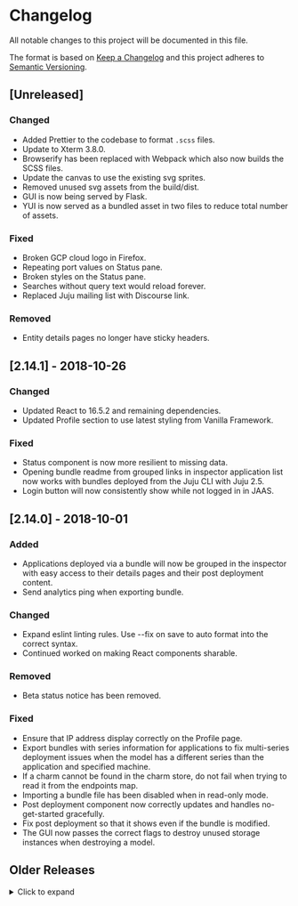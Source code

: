 # Changelog
All notable changes to this project will be documented in this file.

The format is based on [Keep a Changelog](https://keepachangelog.com/en/1.0.0/)
and this project adheres to [Semantic Versioning](https://semver.org/spec/v2.0.0.html).

## [Unreleased]
### Changed
- Added Prettier to the codebase to format `.scss` files.
- Update to Xterm 3.8.0.
- Browserify has been replaced with Webpack which also now builds the SCSS files.
- Update the canvas to use the existing svg sprites.
- Removed unused svg assets from the build/dist.
- GUI is now being served by Flask.
- YUI is now served as a bundled asset in two files to reduce total number of assets.

### Fixed
- Broken GCP cloud logo in Firefox.
- Repeating port values on Status pane.
- Broken styles on the Status pane.
- Searches without query text would reload forever.
- Replaced Juju mailing list with Discourse link.

### Removed
- Entity details pages no longer have sticky headers.

## [2.14.1] - 2018-10-26
### Changed
- Updated React to 16.5.2 and remaining dependencies.
- Updated Profile section to use latest styling from Vanilla Framework.

### Fixed
- Status component is now more resilient to missing data.
- Opening bundle readme from grouped links in inspector application list now works with bundles deployed from the Juju CLI with Juju 2.5.
- Login button will now consistently show while not logged in in JAAS.

## [2.14.0] - 2018-10-01
### Added
- Applications deployed via a bundle will now be grouped in the inspector with easy access to their details pages and their post deployment content.
- Send analytics ping when exporting bundle.

### Changed
- Expand eslint linting rules. Use --fix on save to auto format into the correct syntax.
- Continued worked on making React components sharable.

### Removed
- Beta status notice has been removed.

### Fixed
- Ensure that IP address display correctly on the Profile page.
- Export bundles with series information for applications to fix multi-series deployment issues when the model has a different series than the application and specified machine.
- If a charm cannot be found in the charm store, do not fail when trying to read it from the endpoints map.
- Importing a bundle file has been disabled when in read-only mode.
- Post deployment component now correctly updates and handles no-get-started gracefully.
- Fix post deployment so that it shows even if the bundle is modified.
- The GUI now passes the correct flags to destroy unused storage instances when destroying a model.

## Older Releases
<details>
<summary>Click to expand</summary>

- 2.13.2:
  - Update JAASLib to 0.4.1
  - Update to use external bakery library (https://github.com/juju/bakeryjs).
  - Removed syntax highlighting in readme files to save on size.
  - (Fix) Errors experienced during destroying models are now surfaced to the user.
  - (Fix) Modifying the Kubernetes bundles pre-deploy no longer prevent it from adding machines on deploy.

- 2.13.1:
  - Remove test files from dist.
  - Update JAASlib.

- 2.13.0:
  - JAASlib has been moved to its own project and imported (https://github.com/juju/jaaslibjs).
  - Initial work on bundle grouping post deployment.
  - SSH-to-machine, tail logs, debug hooks, buttons have been added behind a flag.
  - (Fix) Will no longer show SSO login option if it's not available.
  - (Fix) Route parsing is less restrictive allowing direct access to more entities via url.

- 2.12.3:
  - Updated jujushell, new version is considerably more performant.
  - (Fix) Direct Deploy will no longer loop until all charms have loaded in some rare instances.
  - (Fix) A race condition generating weird app placement in bundle deploys on the canvas has been resolved.

- 2.12.2:
  - Sort charms and bundles in the user profile by name.
  - Show the controller model in the model dropdown list on the canvas.
  - (Fix) Clear the canvas when switching between new models.
  - (Fix) Owner permission no longer a requirement to destroy a model.
  - (Fix) Improved handling of unknown series in search results.
  - (Fix) cpu-cores constraint now respected in the machine view.
  - (Fix) Inspector screen scaling disabled in read-only mode.
  - (Fix) Disable 'add-keys' button after adding GitHub keys.
  - (Fix) Disconnect from current model when destroying it.

- 2.12.1:
  - Only show the controller info on the current user's profile.
  - Juju Shell can now handle possible initial welcome message.
  - The credentials forms can now be submitted by pressing enter.
  - Small styling updates.
  - (Fix) Update the DestroyModels API call for the new Juju API.

- 2.12.0:
  - The user profile has been completely redesigned.
  - Added 'Charm Details' link to the application inspector.
  - Added 'Get Started' link to the application inspector for charms which have a getstarted.md file.
  - (Fix) Application configuration in the inspector now properly handles empty fields in FireFox.
  - (Fix) Updated the messaging when the jujushell terminal is disconnected unexpectedly.
  - (Fix) Logout link is no longer hidden in the user dropdown menu.

- 2.11.3:
  - (Fix) Update marked to 0.3.9 to fix a security bug.

- 2.11.2:
  - (Fix) Add a workaround for the contenteditable bug in Firefox.
  - (Doc) Update multipass instructions.
  - (Doc) Minor fixes to releasing instructions.
  - (Beta) Improve jujushell detection and actually add tests for the feature.

- 2.11.1:

  - (Fix) Fix typo causing charmstore to be undefined when deploying from the user profile.
  - (Fix) Do not disconnect from the model when viewing user profiles.
  - (Fix) Style links in deployment flow with correct font-weight
  - (Beta) Improve detection and handling of the jujushell service.
  - (Beta) Implement models, bundles and charms panes on the new profile page.

- 2.11.0:

  - Beta release of a Terminal embedded into the GUI which allows you to perform CLI commands in the browser as you would in your local terminal. Currently only available behind a feature flag, in upcoming releases this will become widely available.
  - Removed machines are now shown in the Deployment Flow changelog.
  - Juju CLI commands are now shown alongside each record in the changelog in the Deployment Flow.
  - The changelog will now default to open when adding to an existing model.
  - (Fix) Charmstore login no longer requires logging in after refresh if you have already authenticated.
  - (Fix) Correctly remove pending resources when removing an uncommitted application from the canvas.
  - (Fix) The store page now always opens when clicking the search box.
  - (Fix) When updating an application name the changelog will now show the updated name.
  - (Fix) Update the model name correctly when actions are performed out of sync in the Deployment Flow.


- 2.10.2:

  - (Fix) Status View no longer errors if ports are not yet available.
  - (Fix) Scaling applications from the inspector no longer fails on submit.

- 2.10.1:

  - (Fix) Switching profiles between users now properly updates page title.
  - (Fix) Clicking outside the Shortcut modal now closes it.
  - (Fix) Render the user menu even if not connected to a controller.

- 2.10.0:

  - The majority of the GUI is now node-style require modules replacing the original YUI-style modules.
  - The init sequence has been completely rewritten to take advantage of this module system considerably speeding up time to interaction.
  - Size of the code sent to the client considerably reduced.
  - Clicking on a machine in the Status view now links to that machine in the Machine View.
  - Status view now sorts based on status level with error being the highest priority.
  - Clicking on the relation in the status view now links to that relation in the Inspector.
  - Beta release of the new Post Deployment document feature. After a bundle is deployed the GUI will display the contents of the bundles getstarted.md file.
  - (Fix) Removing the model name in the model switcher pre-commit no longer prevents you from updating the model name.
  - (Fix) Notifications now show on top of Deployment Flow.
  - (Fix) Close local charm inspector when switching models.

- 2.9.2:

  - Application icons are shown in the Beta Status view.
  - (Fix) Machine View and Status View can both be used in Safari.

- 2.9.1:

  - (Fix) Importing GCE credentials via JSON file no longer errors on upload.

- 2.9.0:

  - Beta release of the new Status pane! A highly requested feature, the GUI now shows the model status as it would be shown in the CLI via `juju status` with a number of improvements like the ability to jump right to an application, unit, or machine details. As this is the beta release we’re actively working on expanding the functionality and layout and welcome any feedback you have.
  - The layout of the bundle and charm details pages have been updated to increase the readability of the content.
  - When creating a new model the model name can now be changed in the header in addition to the Deployment Flow on uncommitted models.
  - Last release we added the ability to import SSH keys from GitHub. By popular request we’ve now also added the ability to import SSH keys from Launchpad.
  - (Fix) Do not allow switching of models while committing changes.

- 2.8.0:

  - Import SSH keys from GitHub during deployment.
  - Manually add multiple SSH keys during deployment.
  - Merged multiple changelogs into single Model Changes list.
  - Release of the Direct Deploy functionality.
  - (Fix) GUI will properly load now if it cannot reach the charmstore.
  - (Fix) Large number of errors are now surfaced instead of failing silently.

- 2.7.5:

  - AddKeys and ImportKeys api calls added to JS API for upcoming SSH key functionality.
  - ModelInfo calls now request missing status and owner information.
  - Initial work on a new profile UI.
  - Added "Artful" Ubuntu series.
  - (Fix) Modifying configuration of applications deployed from bundles now applies the config correctly.
  - (Fix) Update tense of the changelog outputs.
  - (Fix) Correctly authenticate if not all sessions have expired.
  - (Fix) When logged in, no longer rarely keep the logged out state.

- 2.7.4:

  - GUI dist size reduced by 68%.
  - Direct deploy styling updates.
  - Store hero images now link to search results.
  - Styling fixes and updates for tablets.
  - Search results are now links so they can be middle clicked to open in a new tab.
  - (Fix) Logout links properly work across platforms.
  - (Fix) Closing notifications no longer errors.
  - (Fix) Setting config values on applications no longer errors when descriptions are empty.
  - (Fix) Direct Deploy "Back to canvas" now works as expected.
  - (Fix) SSH keys pasted into the deployment flow no longer spill out of container.
  - (Fix) Model switcher list now properly scrolls when you have many models.
  - (Fix) Model login no longer loops under rare circumstances.
  - (Fix) Hitting the browser back button after searching now navigates properly.

- 2.7.3:

   - (Fix) Deploying into a new model, then switching models no longer intermittently connects to the incorrect model.
   - (Fix) Hitting the browser back button from a search query will now property return to search results.

- 2.7.2:

   - (Fix) Store image assets are shown properly across all platforms.
   - (Fix) Properly collapse search results with shared series.

- 2.7.1:

   - (Fix) Will now correctly boot in Safari.

- 2.7.0:

   - Subordinates are now shown as such in the charm details pages.
   - Reduced search query time by over 85%.
   - Added confirmation when removing credentials from account page.
   - The same bundle can now be deployed multiple times into the same model.
   - You can now add to the canvas directly from the search results.
   ->
     Machine view now shows constraints and allows them to be modified on
     machines which have not yet been provisioned.
   ->
     Bundles with a description in their yaml are now shown in their details
     pages and in Direct Deploy.
   - (Fix) Visiting a user profile page directly no longer intermittently redirects to your own.
   - (Fix) Usernames with + sign are now handled properly.
   - (Fix) No longer remove spaces from search queries.
   - (Fix) Checkbox hit area increased in inspector unit lists.
   - (Fix) When not in JAAS some charms will no longer request USSO login.
   - (Fix) Username is now clickable in charm/bundle details pages.
   - (Fix) Do not show the credentials section if there are none.
   - (Fix) Sticky header in charm/bundle details longer improperly hides information.
   - (Fix) Correctly center store hero images.

- 2.6.0:

   - Store search results now provide a toggle to include the community results.
   - GUI version is now visible in the GUI help menu.
   - Private charms and bundles can now be deployed like any public charm or bundle.
   - List charm terms on the charm details pages.
   ->
     Charms with terms can now be deployed in the GUI. When deploying a charm
     that requires a term agreement the terms will be presented in the
     deployment flow prior to being allowed to deploy.
   ->
     Added beta support for Direct Deploy. By visiting a url with a `dd` query
     parameter the supplied entity id will be added to a new model and a
     simplified deployment flow will be displayed for a faster deployment
     experience.
   ->
     Added account page which shows the credentials you've added across clouds
     and provides a central location to add and remove cloud credentials. The
     account page is accessible from the user icon in the top right of the GUI.
   - Started push on removing YUI.
   - Page titles now update when viewing the store.
   - Styling updates.
   ->
     When selecting an application in the inspector the icon is now moved just
     into frame.
   - (Fix) Inspector navigation to relation details pre-deploy is now functional.
   - (Fix) Config option fields no longer escape values multiple times.
   - (Fix) Exporting uncommitted models now correctly exports machine data.
   - (Fix) Do not try and move relation when ambiguous relation selector is open.
   - (Fix) Help link in the user menu is now clickable.
   - (Fix) Correctly display the series list for multi-series charms.
   - (Fix) Zoom in/out keyboard shortcuts now work.

- 2.5.2:

   - Unit workload status now shown in unit list view.
   - User permissions are now shown in profile view.
   - (Fix) Do not fail if cloud provider logo isn't available.
   - (Fix) If login times out, retry.
   - (Fix) Clicking user name in search results links to their profile.
   - (Fix) Do not allow duplicate credential names.
   - (Fix) Provide immediate feedback when destroying models.

- 2.5.1:

   - Profile access has been moved to dropdown in top right.
   - VPC ID and Force VPC options added to the deployment flow for AWS.
   - Model credentials are now shown in the user profile.
   - Friendly credential names are now displayed.
   - Able to open the store from the machine view onboarding messages.
   - Read only mode has better feedback to show why actions are blocked.
   - Entity details pages now includes link to latest revision.
   - (Fix) Owner now links to their profile page, not launchpad.
   - (Fix) Destroy model button is only shown if user has access.
   - (Fix) Cookie notice is now shown on login screen.
   - (Fix) Right-click-open now works for links in the header.
   - (Fix) JAAS always auto logs into charmstore.
   - (Fix) Juju logo properly links to root path.
   - (Fix) Empty search queries now show default store page.

- 2.5.0:

   - Removed Juju 1 support.
   - Removed Sandbox support.
   - Display channel information on bundle and charm detail pages.
   - Subordinate inspector unit lists now show subordinate units.
   - Improve styling for small screens.
   - Improve header rendering when switching models.
   - Updated styling on model sharing modal.
   - Added series to constraint options when creating new machines.
   - (Fix) Settings screen now closes on save.
   - (Fix) Constraints are now properly shown when scaling in inspector.
   - (Fix) Only constraints available on the specified provider are shown.
   - (Fix) Model switcher displays models which have never been connected to.
   - (Fix) Provide links to download charm resources when available.


- 2.4.4:

   - New model switcher which sorts based on last accessed.
   ->
     If a large number of ports are opened by a charm the inspector now shows
     them as ranges instead of individual ports.
   - New loading indicator for the GUI startup sequence.
   - Keyboard shortcuts have been moved to `Shift + ?`.
   - GUI Settings config has been moved to `Shift + !`.
   ->
     (Fix) Subordinates relation scope is properly respected when creating
     relations with both a global and container scopes.
   - (Fix) Requires relation endpoints can now be satisfied multiple times.
   - (Fix) Bundle exports will no longer improperly export boolean values.
   - (Fix) Show IP address in inspector even if no ports are available.
   - (Fix) Changing charm versions in the inspector now uses the new charm ids.
   - (Fix) Assumes @external domain if none is supplied while sharing.
   - (Fix) Hitting escape now closes the store.
   - (Fix) Do not show the sharing icon unless sharing is available.

- 2.4.3:

    - (Fix) Header links now correctly show the appropriate user profiles.
    - (Fix) Adding Google Cloud credentials json file now is stored correctly.
    - (Fix) Config options set to "" will no longer 'unset' the value in Juju.
    - (Fix) Bundle and charm details now have proper homepage and bug links.
    - (Fix) Display modified configuration options on bundle details pages.
    - (Fix) No longer repeating user name in user profile.
    - (Fix) Cookie notice no longer blocks deploy button.

- 2.4.2:

    ->
      (Fix) Prior to logging in, if the GUI loses connection to the controller
      it will no longer force a login.
    ->
      (Fix) Clicking the log in button on the canvas now correctly automatically
      logs you into the charmstore.

- 2.4.1:

    - Clicking the Juju logo now takes you to your profile.
    - Automatically log into the charmstore when logging in on hosted Juju.
    ->
      (Fix) Visiting another user or group's profile page now properly displays
      their profile.
    - (Fix) Model name is now properly synced throughout the UI.
    - (Fix) Close the search results when clicking outside.
    - (Fix) Display the proper cloud title after selecting a cloud.
    - (Fix) Long charm/bundle names now properly wrap.

- 2.4.0:

    ->
      Sharing interface now allows you to grant and revoke permissions of
      users on a per model basis.
    ->
      Charm terms are now shown in the deployment flow and any charms with
      terms now require those terms to be agreed to before deploying.
    - Added help button to header for links to documentation and shortcuts.
    - (Fix) Charmstore now uses the new URL scheme.
    - (Fix) SSH Key input field is now styled properly in Firefox/Safari.

- 2.3.0:

    - New, easy to share URL scheme.
    - New application state system.
    ->
      New Sharing interface which shows which users currently have access to
      the active model.
    - Model exports now include uncommitted changes.
    - Deployment Flow now allows you to add custom SSH keys.
    - Model switcher now shows the model owner's name if not the logged in user.
    - Alpha support for remote applications.
    - (Fix) When scaling units, correctly increment the unit id.
    - (Fix) Inspector configuration input heights are now set properly.
    - (Fix) Properly handle regions in MAAS.
    - (Fix) Improved validation on required deployment fields.
    - (Fix) Invalid required fields will now block deployment.
    - (Fix) Model name changes are now synced throughout the UI.
    - (Fix) Hide inactive Deployment Flow components until they are needed.
    - (Fix) Show file drop message even if there are matching applications.
    - (Fix) Drag and drop of external charm/bundle files now works in Safari.
    - (Fix) Fetch bundle details when viewing the GUI anonymously.
    - (Fix) Azure credentials now use the same fields as Juju.

- 2.2.7:

    - (Fix) Correctly clear cookies when visiting from the storefront.
    - (Fix) Exposed applications in bundles no longer halt deployment.

- 2.2.6:

    - (Fix) Anonymous and demo now connect to the controller.

- 2.2.5:

    - Enable deploy-target queries to work with new deployment flow.
    - Restyle invalid inputs in deployment flow.
    - Small UI changes throughout.
    - (Fix) Respect bundle constraints when deploying units.
    - (Fix) Show favicon regardless of base url.
    - (Fix) Increase hitbox size for adding credentials.

- 2.2.4:

    - [bda69b5] Update the sign up copy and add a button to sign up.
    - [931c029] Sign-up component: expire early if the user did not apply.
    - [8eff0bf] Remove export functionality from signup.
    - [1936033] Use proper key for addPendingResources in deployment.
    - [36a6876] Change the logic used to display the signup component.

- 2.2.3:

    - Added charm resources section to the inspector.
    - Reduced GUI size by 30KB pre-gzip by optimising minification.
    - Added multi-threading to transpile step, saving 30s off transpile time.
    - Display cloud provider in header.
    - (Fix) Switching models from disconnected state updates model name.
    - (Fix) Pass resource list when deploying charms with resources.
    - (Fix) Cloud logo positioning and scaling.
    - (Fix) Honor config values set in bundles.

- 2.2.2:

    - Add the ability to destroy models in the user profile.
    - Add zoom component back to the canvas.
    - Display a message in the model switcher if there are no models.
    - Add "Default" value to region selector to speed up deployment.
    - Update styling of the input fields in the deployment flow.
    - (Fix) Model creation when redirect is required no longer fails.
    - (Fix) Improve visibility of redirect info errors.
    - (Fix) Do not try to connect to models in error state.
    - (Fix) Re-enable external credential data.
    - (Fix) Logging in via Sandbox mode.

- 2.2.1:

    - Update UI for empty profile.
    - Search input no longer expands when focused.
    - New animated inputs in deployment flow.
    - Applications queued for deletion now indicate as such in their inspector.
    - >
      (Fix) When removing applications also remove the prerequisite calls.
      This fixes the issue where the changes indicated in the deployment
      summary wouldn't mirror the representation on the canvas.
    - (Fix) Openstack domain field is no longer required.
    - (Fix) Properly clear staged changes when logging out.
    - (Fix) Surface model creation errors.
    - (Fix) Model names are now validated on input blur.
    - (Fix) Segments in deployment page now animate height based on content.
    - (Fix) Various UI updates.
    - (Fix) Local charms with no icon will now display the default icon.

- 2.2.0:

    - >
      The Juju 2.0 controller was built with multi-user, multi-model
      functionality in mind. To provide the best user experience we are
      introducing new and enhanced model management in this release. This
      new experience allows you to create new models, select which region to
      deploy to, add new credentials, and choose which credentials to use when
      deploying to new models.
    - >
      Add Bundle Service support. This feature allows the GUI to use the
      external Bundle Service to import bundles when the bundle lib in Juju
      is not available, such as when in a sandbox or unconnected mode.
    - >
      Add version.json asset which contains the version number and git sha used
      to build the GUI. To access this file visit the following path replacing
      the necessary values:
      <host>/gui/<controllerUUID>/<modelUUID>/static/gui/build/app/version.json
    - (Fix) Logging in via USSO when you have no models.
    - (Fix) Update relation list when removing uncommitted subordinate relation.
    - (Fix) No clouds result when listing clouds.
    - (Fix) Switch between unconnected state to connected state.

- 2.1.13:

    - Login logic improved to support sequential controller and model access.
    - Logout logic improved to correctly log out of all models and controllers.
    - User login location suffix @local is now added automatically if missing.
    - Updated Juju API to keep it in line with the Juju beta changes.
    - User profile now displays dates in a relative format.
    - >
      Closing the browser tab will now issue browser confirmation if you have
      uncommitted changes.
    - Destroyed applications on the canvas now have blue outline.
    - Added support for new ACL handling.
    - (Fix) Switch from unconnected to connected state with uncommitted changes.
    - (Fix) Number of various layout and styling issues.
    - (Fix) Only attempt logging into a model if controller reports available.
    - (Fix) Search input no longer clears when Juju deltas arrive.
    ->
      (Fix) Bundle imports now fetch the canonical charm ID before deploying to
      handle cases where user generated bundles are using non-canonical ID's.
    - (Fix) Pass user correct user credential tag when generating new models.

- 2.1.12:

    - Removed "availability-zone" from model exports.

- 2.1.11:

    - Update the API facades to match the latest changes from Juju 2.
    - Bundles now use "applications" top level key instead of "services".
    - Use a different WebSocket connection for the model and controller.
    - Create New Model buton moved into the user profile.
    - Deploying bundles with lxc placements automatically convert to lxd.
    - >
      Multi-series subordinates now have their series locked to the series
      of the first related parent application.
    - (Fix) Local charms now deploy without issuing error about charm location.
    - (Fix) Exported bundles now include the "availability-zone" constraint.
    - (Fix) When relating to subordinates, invalid targets are now faded.

- 2.1.10:

    - Various UX fixes for DF cloud section.
    - Split BudgetList and EntityList components out of UserProfile.
    - Create Section load watcher component
    - Fix bundle deploy with juju 1
    - Handle DF section display

- 2.1.9:

    - Fix login with USSO.
    - Inspector relations: do not fail when the app has peer relations.
    - New deployment flow HTML/CSS.
    - Fail gracefully when plans are not fetched.
    - Add credentials component.
    - Choose cloud component.
    - Add Charmstore v5 and multi-series support.
    - Fix bundle deployment in the charm store v5 world.
    - Use real credentials in the deployment flow.
    - Split AgreementList out from UserProfile.
    - Display real plans in the deployment flowOnly show the promulgated charms if they exist.
    - Updated the applications/machines switcher.
    - Remove hardcoded URLs from store page and use changeState to display details.
    - Get the list of clouds for the deployment flow.
    - Fix build relation when relation exists between different applications.
    - Update node deps inc React 15.3.
    - Enable the new flow when using the blues flag.
    - Create a util for deploying or committing to models.
    - Update juju logo.
    - Remove old blues deployment flowFade a unrelatable service instead of hiding it.
    - Replace PhantomJS with XVFB run Chromium browserSet the credential on load if there is one.
    - Display changelogs on services.
    - Add mousedown drag to build a relation.
    - Use babel to minify instead of Uglify.
    - Move jujulib into the root tree.
    - Remove the WebSocket logger.

- 2.1.8:
    - Add support for Juju 2 API.
    - Various UI fixes.
- 2.1.7:
    - Provide API clients for Romulus services in the app object.
    - Last user-facing clean up on text for svc2app
    - Update the unit list item to be a reusable component.
    - Implement initial API calls for plans and terms.
    - Change services to applications in bundle export for Juju 2
    - Split jujulib. Also
    - Rename jem to jimm.
    - Fixes and improvements to property handling
    - User facing s/service/application/g.
    - Implement the "make uitest" target.
    - Services are now called applications.
    - Remove the nested YUI node_modules folder that bloats the dist since the npm3 update
    - Tweak release docs
- 2.1.6:
    - Moved model creation into the User Profile.
    - Bundle export files now have the model name and date.
    - Switching between models with uncommitted changes now displays a confirmation dialogue.
    - (Fix) Bundle icons are now properly displayed.
    - (Fix) Focus on header search input when opening midpoint.
    - (Fix) Focus on charm details content when opening.
    - (Fix) Reset panels when switching between models.
    - (Fix) Do not send RPC calls when websocket is closing.
- 2.1.5:
    - Add tests for when env should/should not connect.
    - Improve testing around search result IDs.
    - Load the gui when conected to JEM and there are no models
    - Allow clicking outside of a panel to close it.
    - Only close the notifications when the close button is clicked.
    - Move account and profile sections so they can be displayed along mid-point views.
    - Update shadows
- 2.1.4:
    - Fix various problems with bundle links in search results.
    - Show inspector in Machine View
    - Destroy any model
    - Fix icon urls for charms and bundles in the profile page.
    - Tweak the position of the import and export buttons on mobile
    - Destroy confirmation position
- 2.1.3:
    - Choose controller by the cloud and region
    - Connect when gisf and not using a sandbox model.
    - Fix deployed commit summary
    - Move notification list up in z-index.
    - Fix entity file links.
    - Deployment form validation
    - Fix display of login buttons.
    - Handle zero templates
    - Fix some rendering issues with the header and profile
    - Handle webhandler errors
    - Give series move room on search results
    - WSGI app: remove API path leftovers.
    - Fixed duplicate tag ids
    - Improve socket template handling.
    - Added inspector relation details view
    - Implement macaroon authentication.
    - Implement missing, location related, JEM client API calls.
    - Set UUID on model create
    - Fix logout when disconnected
    - Disconnected flag
    - Update static urls
    - Add series to the search results.
    - Update sysdeps for xenial
    - Moved the import and export buttons to the top of the canvas
    - Allow models to be destroyed
    - Avoid duplicating cookies, use localStorage when possible
    - Updated juju.js jem commands and tests for v2.
    - Update styling for environment switcher
    - Get Vanilla assets to load locally
    - Update search style in masthead
    - Set the model names correctly
    - Deployment flow updates again
    - Replace calls to listEnvs with listModelsWithInfo.
    - Add Xenial to list of supported series.
    - Restyle the services/machines switcher
    - Do not re-open deployment flow after initial commit
    - Allow switching to a model from the unconnected state.
    - Only commit changes when in existing model with gisf
    - Mobile spike
    - Create a new model from the profile page.
    - Improve env layer handling of models.
    - Saner lint and test targets.
    - Allow for three digit unit counts.
    - Allow credentials to be deleted
    - Update the link to the demo in the README
    - Save jem user after listing models on load
    - Get deployment flow back up and running
    - Add account page
    - Apply cloud vanilla theme
    - The breadcrumb should be shown in gisf mode
    - Added credentials forms for more clouds.
    - Use LXD with Juju 2.0
    - Hook up the model name field to the deploy command
    - Add service icon to unit inspector header.
    - Implement the ModelManager.ModelInfo client API call.
- 2.1.2:
    - Set the base asset path in the GUI to match Juju 2
    - Provide defaults when model information is missing.
    - Fix env switcher layout in Firefox.
    - Update config.js.go for new staticURL and fix broken paths
    - Combine the two deploy buttons into one
    - Add assets staticURL
    - Change profile link to use a click handler.
    - Mention staticURL in GUI in Juju docs.
    - Style the deployment form inputs to appear like the latest designs
    - Fix the buttons on the model switcher
    - Don't try and display the env name when logging in.
    - Updates to the deployment flow to match the latest designs
    - Skip connecting to a model on load
    - Index templates: collect JavaScript errors.
    - UI cleanups and fixes
    - Add more prop types
    - Inspector updates
    - Store templates in JEM
    - Handle differences between JEM and JES models.
    - List templates in the deployment flow via the API.
    - Add macaroons to config if provided
    - Add commit flow
    - Add listTemplates API call to juju.js.
    - Fix react registration problem in embedded GUI.
    - Add choose cloud and add credentials deploy steps
    - Fix Makefile typo
    - Update and standardise buttons and links
    - Add panel component for deployment flow
    - Remove related charms from entity data request.
    - Remove hardcoded charmstore URL.
    - Wrap test logic around rendering the breadcrumb.
- 2.1.1:
    - Add support for new Juju 2.0 unit info delta structure.
    - Confirm switching models if there are uncommitted changes to the model.
    - Disable container create button until form is complete.
    - Add lang and dir attributes for users with rtl browser settings.
- 2.1.0:
    - Added Juju 2.0-beta support.
    - Updated all API calls to support Juju 1.x and 2.x-beta facades.
    - Added the ability to create and switch between models in Juju 2.0.
    - Updated terminology to match the Juju 2.0 terminology.
    - >
      Created user profile view which shows you your available models, bundles
      and charms after logging into the charmstore.
    - >
      Added support for syntax highlighting in the charm details pages in the
      charmbrowser when the charm author provides a GitHub Flavoured Markdown
      readme file.
    - >
      Added the ability to drag uncommitted units between machines in the
      machine view.
    - Unit statuses are now also shown in the machine view.
    - Many UI tweaks and updates.
    - >
      (FIX) When subordinates are deployed extra empty machines are no longer
      created.
    - (FIX) Websockets are now closed properly when switching models.
    - (FIX) On logging out all cookies are now deleted.
- 2.0.3:
    - Removed and optimised code reducing the final size that needs to be sent.
    - (FIX) The service inspector duplicating units when scaling up.
    - (FIX) Require two clicks to switch between services on the canvas.
- 2.0.2:
    - >
      (FIX) The removal of the insecure config option. This functionality has
      been re-enabled for now however in the near future we will be disabling
      it for good forcing the GUI and its websockets over a secure connection.
      Note: The GUI and it's websockets are served over a secure connection
      by default.
- 2.0.1:
    - When clicking stacked charm icons the active one now is moved to the top.
    - >
      (FIX) Deploying the same charm multiple times would generate invalid
      charm names.
- 2.0.0:
    - Completely redesigned and rewritten user interface.
    - Improved integration with the charmstore.
    - New Machine View with drag and drop functionality across units.
    - Creation and switching of models across your controller.
    - New bundle deploy functionality.
- 1.4.6:
    - (FIX) Fix relationline following.
- 1.4.5:
    - (FIX) Refer to charm series as "OS series" rather than "Ubuntu series".
- 1.4.4:
    - >
      The series selector used in deploying local charms has been updated to
      align with the series allowed by juju core.
    - >
      The release doc (docs/process.rst) has been updated to reflect build
      steps necessary for releasing the juju-gui charm.
    - >
      (FIX) Deploying bundles now properly places units that have null machine
      placements and yet are used in collocated placements with other services.
- 1.4.3:
    - Added option to automatically place units by default.
    - (FIX) bundle.yaml relations defined as arrays are displayed correctly.
    - (FIX) SCSS files in sub directories are built by the watcher.
- 1.4.2:
    - Updated icon set. Removed unused icons.
    - Support running the UI in a sub URL.
    - (FIX) Fix multiple bugs in the deployer bar flow.
    - (FIX) Don't allow machine view columns to expand.
- 1.4.1:
    - Uncommitted bundles now work in devel mode by using jujucharms.com.
    - >
      Wrap Javascript assets in YUI modules, allowing them to be combo-loaded
      through Convoy.
    - Switch from using LESS to SCSS.
    - >
      Notifications for bundles deployed using the deployer have been
      restored.
    - >
      Code-removal - old DeployerImport methods and tests, along with
      deprecated py-juju support.
    - >
      Inspector cleanup - fixed-width health bar, and change version button
      hidden for uncommitted services.
    - Reference jujucharms.com instead of juju.ubuntu.com throughout.
    - (FIX) Restore v3 bundle functionality for drag-and-drop.
    - (FIX) Config options were being discarded in uncommitted bundles.
    - >
      (FIX) Fall back to most recent charm when no revno is specified in a
      bundle.
    - (FIX) Remove some usages of flex box for better display in Chrome.
- 1.4.0:
    - >
      Add the ability to represent the uncommitted state of a bundle: when
      deploying or dragging and dropping a bundle, the deployment is no longer
      immediately started, but the services, units and relations as described
      on the bundle are added to the canvas as uncommitted entities. This way
      it is possible to tweak and fine-tune bundle deployments before actually
      committing the environment changes.
    - Add support for bundle changeset handling also when in sandbox mode.
    - >
      Improve bundle exporting and importing to support the new v4 bundle
      syntax. This includes unit placement handling and machines declarations.
    - Improve reliability of the test and CI infrastructure.
    - In sandbox mode the environment default-series is now trusty.
    - >
      Add the ability to Import a collection of bundle changes from a
      querystring token reference identifying those changes.
    - >
      Support real WebSocket connections when required even if sandbox mode is
      enabled.
    - Remove legacy and unused code around bundle management.
    - Update Vagrant image and dependencies.
    - (FIX) Do not truncate service names in the service internal models.
    - >
      (FIX) Remove relations in the internal database when destroying both
      pending and committed services.
    - (FIX) Center the canvas on a newly placed bundle.
- 1.3.6:
    - >
      Allow deployment of basketless bundles (new bundle syntax) in sandbox
      mode.
    - Clean up Juju mega-watcher stream handling and improve watcher tests.
    - >
      (FIX) Safely handle new mega-watcher types as they are introduced by new
      Juju releases, even in the case of types not yet supported in the GUI.
- 1.3.5:
    - >
      Completed converting all api calls to the new v4 api which is
      considerably faster than v3.
    - (FIX) Charms which were duplicates of promulgated charms weren't shown.
    - Add React JSX compilation support to the Makefile.
- 1.3.4:
    - >
      (FIX) Service icons on the canvas no longer bounce back to their original
      positions when being repositioned.
    - (FIX) Bundle deploys no longer fail with invalid name error.
    - Removed the Features tab from the charm details pane.
    - Updated a number of api calls to the new v4 api.
    - Updated sysdeps makefile target for easier development.
- 1.3.3:
    - (FIX) bug #1428751: prevent incorrect lowercasing of config options.
    - (FIX) bug #1427162: Show local charm icon in inspector.
    - >
      (FIX) Downconvert apiv4 bundle yaml to apiv3 format temporarily to fix
      issue with multiple bundles per yaml.
    - (FIX) Show charm details using the available data if it's a local charm.
- 1.3.2:
    - Include links to code source and bugs pages in the bundle detail panel.
    - Deploy bundles using the new charm store API version 4.
    - >
      Update Juju Quickstart bundle deployment instructions. Now the new and
      simplified jujucharm.com syntax is used. e.g.
      "juju quickstart mediawiki-single".
- 1.3.1:
    - Added system dependencies make target to make development setup easier.
    - >
      (FIX) When dragging a charm from the charmbrowser to the canvas the
      configuration doesn't show up.
- 1.3.0:
    ->
     The GUI now uses the new v4 API of the Juju Charmstore. This change
     affects everything from service icons to charm and bundle details to
     the results of searching for a charm.  This also removes the auto-
     complete feature from the charm browser and search until they are
     implemented in the new charmstore.
    ->
     Login and logout items have been added to the menu with upcomming support
     for multiple users in Juju Core; if a user has been created in the state
     server, that user can log in with their password in the GUI.  If logging
     in as multiple users is not supported, then the user remains locked down
     to admin as before.  Multiple users are supported in the sandbox mode.
    - (FIX) Closing the Change Version view doesn't close the inspector.
    - (FIX) The correct icons are used for the added services bar.
- 1.2.5:
    ->
     Modifying the visibility of a service using the Added Services bar now
     animates the service icons on the canvas.
    - UI tweaks for the Inspector, Canvas, and Machine View.
    - (FIX) Change Version option now includes the most recent release version.
    ->
     (FIX) Charm configuration options with null default values are now
     respected when being deployed or when exporting bundle configurations.
- 1.2.4:
    ->
     New feature the Added Services bar! In your environment click on the
     added services bar located beneath the search input box in the sidebar.
     With it you can highlight and toggle the visibility of services. Use it
     to help find and visualize your complicated environments.
    - >
      Hide sidebar shortcut moved to ctrl-shift-h so as to not conflict with
      the Lastpass extension.
    - (FIX) Notification box turns orange when an error occurs.
    - (FIX) Improve the ambiguous relation menu appearance.
    - >
      (FIX) Increase the size of the canvas workspace to correct issues around
      the layout of large environments.
- 1.2.3:
    - Update header to fix in new upcoming site theme.
    - Link to the MAAS web ui when the GUI detects it's in a MAAS environment.
    - Add deploy-target query parameter to auto deploy something via a link.
    - (FIX) Update to make sure bundle deployments occur with "options" set.
    - (FIX) Auto placed units not showing in the machine list.
    - (FIX) Update relations to work in a one to many endpoint scenario.
    - >
      Under the ":flags:/as" feature flag, work on the added service bar
      progresses. Track the list of deployed services and enable you to show
      and hide services and units in both service view and machine view.
- 1.2.2:
    - >
      New settings UI in the keyboard help.
      Use the keyboard shortcut key ? to view the settings and to adjust things
      like the name of the environment, force enable containers support in
      machine view, and disable the cookie banner.
      All changes are local to the specific browser and not currently shared or
      synced across all users of the Juju environment.
    - >
      Add the expose/unexpose command to the deployer bar as a pending change
      vs immediate.
    - >
      If you have a pending service config change and that config is also
      changed by someone else, the potential conflict is now a warning on the
      commit summary page.
    - >
      (FIX) Prevent cascading deletes from happening to containers/machines
      when a unit/service they host is deleted.
    - (FIX) Container header rendering bug (1376353).
- 1.2.1:
    - >
      (FIX) Using a search category with an empty input no longer uses the
      previously searched for query.
- 1.2.0:
    - >
      New Feature: Machine View!

      The Juju GUI now provides two views of your environment. In addition to
      the service view there is not a new machine view. It will list out the
      underlying machines in your environment along with the services deployed
      on those machines. Machine view allows you to manually place services
      onto machines and containers on providers that support network access to
      containers.

      Along with the new machine view is a new deployer bar. This bottom bar
      allows you to stage up multiple changes to your environment before
      committing them to the Juju environment. This lets you add many
      machines, add services, and place them carefully, and verify your list
      of changes before any requests are made to Juju.
    - >
      Many small tweaks to the UI for machine view including an updated
      header, inspector look, and a new scale up UI for the inspector.
    - (FIX) Standardize the constraints units across the GUI
- 1.1.1:
    - The inspector requires fewer dispatches to render different states.
    - The sidebar can now be hidden with a keyboard shortcut (Ctrl+Alt+h).
    - A new notification is in place for bundle deployments.
    - Clicking relations shows the relation inspector.
    - >
      Upgrading a service comes with a new interface, making it easier to change
      the version of a given service.
    - The cookie notification now displays on top of other items.
    - >
      Major code-removals including several dispatch-related areas as well as
      our reliance on the Object.observe polyfill.
    - >
      Under the "mv" flag, work continues on the machine view and a deployer and
      an environment change-set which allows all changes to be queued up and
      then committed at once. Uncommitted indicators added to all juju
      primitives, and much styling work around getting the upcoming Machine View
      ready for daily use.
    - (FIX) Autocomplete search results are sorted in an expected fashion.
    - (FIX) Unit number 0 for each service now dispatches properly.
    - (FIX) Destroy Relation link in relations inspector works properly.
    - (FIX) Mocha timeout was increased for SauceLabs testing.
    - (FIX) Documentation updated for Precise.
- 1.1.0:
    - >
      The inspector's default rendering position is now in the left hand column
      to give you more room to view and work with your environment.
    - >
      A new uni-directional data flow state system was implemented which has
      dramatically simplified the data flow and execution of the GUI codebase.
    - >
      The various inspectors have had their rendering cycles refactored to
      simplify their execution.
    - Charm searching has been improved in the charm browser.
    - >
      Under the "mv" flag work continues on the machine view and a new deployer
      bar has been created which allows you to queue up changes to your
      environment and then commit those changes all at once.
    - (FIX) Disable potential iframing to avoid any possible click jacking.
    - (FIX) Environment export file name now defaults to "bundles.yaml".
    - (FIX) Relation icons getting reloaded on every delta.
    - (FIX) Service names with dashes get trimmed on closing the inspector.
    - (FIX) Subordinate relationship lines show green until moved.
    - Removed "il" flag support as it's now the default.
    - Currently available flags: mv
- 1.0.2:
    - >
      Safari is now a first class browser. You can use it without any notice
      about it being unsupported and it's built into our current CI testing.
    - >
      The GUI will now start to provide notifications of bundle deployments
      that were already in progress before you opened the GUI. This means that
      if you deply a bundle via quickstart, after you log into the GUI, you'll
      still get notifications of the bundles success or failure.
    - >
      The GUI will no longer export itself. This is to prevent issues in
      reusing your bundle file that is generated with juju-quickstart or
      getting the bundle into the charm store. If you do want to have a
      specific GUI instance in your bundle, make sure the service name is not
      "juju-gui".
    - Bundle deployment urls are now simplified and the deploy tab is updated.
    - (FIX) Allow local charms deployed to show their icon on service blocks.
    - (FIX) Update the header to show the environment name correctly.
    - (FIX) Only load the relation icons once.
    - (Fix) Improve d3 loading loading times by using a custom build of it.
    - Update Vagrant development image for easier hacking on the GUI.
    - >
      Add flag for "mv" for current machine view implementation work. This
      includes a new panel and tokens to represent machines and units of
      services to place on specific machines.
    - >
      Add flag "il" for moving the inspector into the left sidebar. This also
      brings in work for a deployer bar to allow users to build a collection
      of changes to deploy at one time.
- 1.0.1:
    - >
      Local charms may now be upgraded by dragging another zip file with the
      same service name onto the canvas.
    - Allow exporting environments in Safari.
    - Allow bundles to be recommended.
    - (FIX) constraints in bundles are space separated.
- 1.0.0:
    - >
      Local charm deploys are now supported. Drag-n-drop a zip file of your
      charm onto the canvas to deploy it.
    - >
      New relation line visualization. Multiple relations are now grouped into
      a single line. The line color helps indicate relation health and a popup
      is available to interact with the relations.
    - >
      Remove the bws prefixes from the tabs in the details view. Note this
      changes urls to specific tabs. The old urls are respected but are
      deprecated. Please update your bookmarks.
    - Notifier users when the window size is too small to work with effectively.
    - Auto open and close the browser when interacting with the inspector.
    - >
      Safari has been added to CI and the test suite. Local charm support is
      still be be completed in the next release. At that point it will become
      an officially supported browser.
    - (FIX) allow use of local web fonts to enable better offline support.
- 0.15.1:
    - Replace TabView with a new animating sliding tabs component.
    - (FIX) #1251426 unit counts in the bundle view are incorrect.
- 0.15.0:
    - >
      Fullscreen mode has been removed. Old urls are automatically mapped to
      their sidebar equivalents.
    - Inspector performance greatly improved for large numbers of units.
    - Update Features tab with new information from the current charm audit.
    - Inspector relations tab now shows the units involved in a relation error.
    - Add charm browser animations.
    - >
      This is out first release from our Github hosted repository. Docs have
      been updated throughout for working on the Juju Gui.
    - >
      The HACKING docs are updated for working on the Juju Gui with Vagrant. A
      Vagrantfile and provision script are provided.
    - >
      (FIX) Inspector height calculations are updated so the expose/destroy
      buttons always show in scroll.
- 0.14.0:
    - >
      Added support in the GUI to parse different agent states from Juju
      Core, providing more information on service status.  This includes both
      "pending" and "dying" states. Similarly, units are now divided up by
      error or status type. This is also now included in the simulator.
    - >
      Bundle deployments can now be observed within the GUI, both in sandbox
      mode and from a real deployer perspective.
    - On the relationships tab in the inspector, unit errors are now displayed.
    - Bundle deployment counts are now displayed.
    - >
      Automatic login support via a timed token was introduced in order to help
      the GUI work with the juju quickstart plugin.
    - Background grid to the canvas now pans with services.
    - (FIX) Reducing number of units from the inspector no longer causes error.
    - (FIX) Drag-and-drop now works with bundles from store or file.
    - (FIX) More robust checking of duplicate service names.
    - >
      (FIX) Relation status indicator for peer relations is now positioned
      correctly.
- 0.13.0:
    - >
      Added help and feedback menu to top right, replacing feedback link on
      side.
    - >
      (FIX) The inspector tries to get out of your way when you are making a
      relation.
    - >
      (CLEANUP) Bundle deployment instructions for using quickstart and juju
      deployer were clarified and brought up to date.
    - (FIX) Fix bundle visualization so that it does not occasionally clip.
    - (CHARM FIX) Charm now honors bundle deployment positioning.
    - >
      (FIX) Services without positioning are less likely to be automatically
      positioned on top of themselves.
    - (FIX) Make sandbox bundle deployment positioning more reliable.
    - (CLEANUP) Remove remaining old unused notifications code.
- 0.12.0:
    - >
      (BETA) In arguably the biggest single new feature of the GUI since its
      release, the GUI now supports importing, exporting, browsing and
      deploying "bundles". Bundles are collections of charms and their
      relations. You can export bundles using the export icon at the top of
      the GUI (an arrow pointing up out of a box) or shift-d. You can import
      them using the import icon (an arrow pointing into the box), by
      dragging yaml files from your computer and dropping then onto the
      environment, or by deploying bundles found in the store.

      The bundle functionality is based on the juju-deployer
      (https://launchpad.net/juju-deployer). Deploying a bundle using the GUI
      currently only support bundles that use charms from the charm store,
      rather than local charms. Some of the GUI functionality assembles
      previously-released functionality, and some of it is brand new, and only
      available before behind feature flags.
    - Add new build mode onboarding information for first time users.
    - Add the ability to deploy straight from quicksearch results.
    - Reduce the overall sprite and css sizes providing a significant improvement
    - >
      Remove footer from the UI and improve the header design providing more room
      for the environment.
    - >
      Improve the environment export to be a valid bundle file.
      in first page load times.
    - Update to the charmworld v3 api with support for bundles as well.
    - (FIX) Improve font rendering for OSX users.
    - (FIX) Correct the cookie warning layout.
    - (FIX) Fix IE10 reloading when upgrade charm is selected.

- 0.11.0:
    - >
      The inspector (and the GUI, for the first time) supports upgrading or
      downgrading a service's charm.
    - >
      The masthead's UX is improved, notably giving a bit more room for the
      rest of the application.
    - Relations now display the names of both endpoints in the environment.
    - >
      The GUI distribution is now about 1/9 the size it was before, speeding
      up deployment.
    - >
      Recommended charms (and bundles) are now marked with a red triangle,
      per results from UX tests.
    - >
      (FIX, CLEANUP) Service coordinates were being stored in three places,
      leading to confusion and bugs.  This code was refactored, introducing
      many fixes to our service positioning behavior.
    - >
      (FIX) If the charm browser were fully open to show charm details, and
      the browser was minimized and then reopened, the details page would be
      blank.
    - >
      (FIX) The Go implementation of the sandbox always lost the first delta
      from the AllWatcher's Next method.
    - >
      (FIX) Bundle export should not include the number of units for
      subordinates.
    - (FIX) Inspector scale up input was disabled forever after value change.
    - (FIX) Charm details link was not working correctly from inspector.
    - (FIX) Unit details did not display exposed URL links properly.
    - (FIX) Position annotations are once again included in exports.
    - (FIX) New units added to the canvas no longer overlap old ones.
    - >
      (FIX) The charm "code" tab in the charm browser now sorts filenames by
      directory and name, to make it easier to find a particular file.  It
      also excludes the svg files from the list, since the rendering was less
      than valuable.
    - >
      (CHARM FIX) This is actually a fix in the charm, but it is an important
      one that is worth calling out.  In some environments, the GUI would
      break, not allowing proper inspection, export, or other basic behavior.
      This turned out to be because the new server had an issue with non-ascii
      values in some cases.
    - >
      Behind the "charmworldv3" flag, bundle support is ready for
      demonstration, including browsing and deploying, in the sandbox and in a
      live environment.  Tweaks, bug fixes, and some approved bundles should
      take us the rest of the way soon.  This comprised a very large portion
      of the work behind this release.
    - >
      Behind the "onboard" flag, the GUI has work to show helpful onboarding
      for new users.
- 0.10.1:
    - Add icon for exporting a bundle.
    - (FIX) The GUI was unusable when cookies were turned off in your browser.
    - >
      (CLEANUP) Use service model in ghost inspector, rather than charm model.
      This is a nice cleanup and also enables a true environment-wide "save"
      button in the future.
    - (FIX) The GUI was unable to deploy charms without config options.
    - (FIX) Remove unit button did not work in Juju Core.
    - >
      (FIX) The inspector's unit view did not update when the unit's values
      changed.  Now everything except for the relations updates.  Relations
      have other issues that, in part, need in-progress changes in Juju Core
      to work.
    - (FIX) Changing settings did not work in Juju Core.
    - >
      (FIX) Removed broken and largely unnecessary "All Notifications" link.
      More, better changes will come there soon.
    - >
      (CLEANUP) As part of bundle work, clean up some browser templates for
      general improvements and for better re-use.
    - >
      (FIX) After saving a service config, old, unchanged values would seem
      to disappear, and then reappear a few seconds later.
    - >
      (CLEANUP) Remove the serviceInspector flag code and some of the
      now-irrelevant old view code.
    - >
      (FIX) if a service is destroyed in the command line, the inspector
      should close when the service disappears.
    - >
      (FIX) subordinate charms should not show constraints and should not
      seem to allow control of scaling.
    - >
      (FIX) destroying a service would hide it too soon, causing surprises if
      the destruction failed.  It now disappears when it is destroyed.
    - >
      Behind upgradeCharm feature flag, complete implementation of support for
      upgrading a charm in the GUI.  This will be released in 0.11, very soon.
    - >
      Behind charmworldv3 feature flag, add more support for bundles (model,
      search results, featured list, initial token, better sandbox support,
      etc.).
- 0.10.0:
    - Added new inspector view for deploying and configuring services.
    - Inspector allows viewing details in full environment context.
    - Inspector fixes problem losing edits when environment changes.
    - Inspector shows edit conflicts and allows resolution.
    - Inspector fixes previously broken per-service charm view.
    - Worked around fragility in Keystone charm (LP bug 1214087).
    - >
      Updated charm token (the token is the small charm visualization in
      browse and search) to show series and owner (or "Recommended") rather
      than summary.
    - Added missing support for removing units from services in Juju Core.
    - Added support for alternate Google Analytics keys.
    - >
      Removed filters from charm searches.  We will add them back when there is
      more to filter on.
    - >
      Added feature-flagged support for upgrading to a new version of
      a charm.
    - >
      Added internal support for new charm deployer integration (bundle
      support).
    - >
      Added internal support for sandbox version of deployer integration
      (bundle support).
    - Added internal support for charmworld APIv3 (bundle support).
    - Added internal support for rendering visual bundle summaries.
    - Refactored to unify internal charm implementations.
    - Switched to using Go sandbox by default.
    - Delivered other performance and bug fixes.
- 0.9.0:
    - Added autocomplete to the Charm Browser search input field.
    - Added support for Internet Explorer 10.
    - Added unit action buttons to the new inspector unitlist (feature-flagged).
    - >
      Added the ability to resolve user input configuration conflicts
      in the new inspector panel (feature-flagged).
    - Added Constraints and unit scaling to inspector panel (feature-flagged).
    - Added charm details to the new inspector panel (feature-flagged).
    - Finished juju-core sandbox implementation.
    - Significant progress on normalizing the charm models.
    - Updated YUI version to 3.11.0
    - Fixed outstanding Internet Explorer 10 bugs.
    - UI updates.
    - Performance and bug fixes.
- 0.8.2:
    - Fixed boolean data type export.
    - Fixed unit tests in IE10.
    - Updated providers UI in Charm Browser.
    - Fixed multiple routing issues in the Charm Browser.
    - Updated the included version of D3.
    - Many improvements to the inspector panel (feature-flagged).
    - Cleanup of the two different charm models used through the codebase.
- 0.8.1:
    - Fixed bug causing settings page to not scroll.
    - >
      Fixed bug causing the initial loading spinner to spin forever in Firefox
      with cookies disabled.
    - Fixed bug causing the scripts to load out of order.
    - Fixed subordinate interactions with juju-core.
    - Additional steps taken to remove reliance on old charm browser API.
    - Charm browser autocomplete search development started (feature-flagged).
    - Large steps towards feature parity for feature-flagged inspector.
    - Adding details panel to feature-flagged inspector.
- 0.8.0:
    - Update charm browser styling.
    - Add home link in charm browser.
    - Add provider test result data and links
    - >
      Update service block design. Use icons for service blocks and stop
      making block size dependent on unit count. Switch service block status
      summary from pie chart to bar chart.
    - Charm browser shows lifetime downloads and commit counts.
    - jujucharms.com can change logout button to "get juju" button.
    - >
      Fix deployment issues encountered for some charms, e.g. Marco Ceppi's
      discource charm.
    - Fix Juju deployer export.
    - More drag and drop deployment refinement and fixes.
    - >
      Many other small bugfixes.
    - >
      Incremental progress on service inspector behind
      serviceInspector feature flag.
    - Begin unifying old and new charm models.
- 0.7.2:
    - Easier Charm browser control with browse/build toggle.
    - UI tweaks and fixes.
- 0.7.1:
    - Added drag and drop deployment from charm browser.
    - >
      Export environment to Juju deployer YAML format from
      keyboard shortcut (shift-d).
    - Databinding and conflict resolution finalized (feature-flagged).
    - Start of new service inspector development (feature-flagged).
    - Added relations to Go sandbox (Go sandbox still in progress).
    - Cleaned up and improved unit tests.
    - Performance and memory improvements.
- 0.6.1:
    - >
      Fix critical jumping service bug (LP bug 1192596) and related drag
      problems on service creation.
    - Add feedback link.
    - Add prototype of data binding conflict resolution (feature-flagged).
    - >
      Add SetCharm to Go sandbox, in continuing preparation for supporting
      charm upgrades (not yet exposed to end-user).
    - Add incremental progress on charm sharing widget (feature-flagged).
    - Reduce test fragility and make other test improvements.
- 0.6.0:
    - New charm browser for finding available charms.
    - Visual styling changes.
    - The beginnings of a Go backend sandbox.
    - Bug fixes and improved CI reliability.
    - Automatic view portal zoom and centering.
    - Support for Google Analytics.
    - Linting of yuidoc comments.
    - Linting of copyright headers.
    - Linting of project documentation files.
    - Utility for recording and playback of websocket traffic for debugging.
    - Caching of search results.
    - Improved development HTTP server behavior.
    - Improved project documentation.
- 0.5.0:
    - Visual styling fixes.
    - Many small bugfixes.
    - Internal code reorganization and refactoring.
    - >
      Configuration values can now be multi-line.  The text entry widget
      automatically grows to accomodate multiple lines.
    - Mousewheel zoom now works in firefox.
    - The environment view now shows some help text when the canvas is empty.
    - Changes to support faster deplyoment of the GUI charm (make npm-cache).
    - >
      Experimental keyboard shortcuts.  These will certainly change in the
      future so don't train your fingers just yet.
    - Experimental import/output functionality.  Also sure to change.
    - >
      No longer reports trivial errors caused by being in restricted
      (read-only) mode.  E.g., moving a service does not generate an error.
    - Much nicer default layout of the services.
    - >
      Removed HTML5 application cache as it was causing more problems than it
      was solving.
    - Added licensing info to project (AGPL).
    - >
      Fixed a memory leak in the code that reacts to changes coming from the
      Juju environment.
- 0.4.0:
    - Support for Juju Core (Go Juju).
    - >
      New "sandbox" mode for in-browser-memory fake juju (set "sandbox" to
      "true" in config.js).
    - Support for Firefox.
    - Support for Landscape integration.
    - Many bug fixes.
    - Continuous integration support.
    - Progress towards new charm browser UX (hidden for now).
- 0.3.1:
    - Small fixes to release process.
- 0.3.0:
    - Improved browser support.
    - Beginnings of support for Go Juju.
    - Changes to the way the websocket URL are specified.
    - Movement toward continuous integration.
    - Added "ghost" services to indicate services that are being created.
    - Improved Landscape graphics.
    - Many bug fixes and refactorings.
- 0.2.2:
    - Initial support for in browser environment.
    - Subapp infrastructure.
    - Landscape integration support.
    - juju-core environment improvements.
- 0.2.1:
    - Initial support for source maps.
    - Browser tests infrastructure.
    - Browser compatibility CSS fixes.
    - Store credentials in sessionStorage.
    - Namespace aware routing.
    - Landscape integration helpers.
    - Go env: authentication and environment info.
    - Documentation improvements.
- 0.2.0:
    - Fix a number of bugs and UI misbehaviors.
    - Switch to a CSS minifier that does not require Java.
    - Remove login credentials from config.
    - Improve tests and testing infrastructure.
    - Improve project and code documentation.
- 0.1.5:
    - Add support for recess as a CSS linter.  Currently not enabled.
    - Allow login credentials to be placed in config.
    - Support read-only mode in the GUI.
    - Restore mouse wheel support for pan/zoom.
    - Prevent destruction of the Juju GUI service.
- 0.1.4:
    - Add login infrastructure
- 0.1.3:
    - Avoid loading external not secure resources
- 0.1.2:
    - Enable frontend TLS
- 0.1.1:
    - First tarball release
- 0.1.0:
    - OpenStack Summit 2012 demo
</details>
